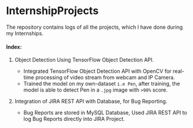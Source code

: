 # InternshipProjects  
The repository contains logs of all the projects, which I have done during my Internships.  

#### Index: ####
1. Object Detection Using TensorFlow Object Detection API.
   * Integrated TensorFlow Object Detection API with OpenCV for real-time processing of video stream from webcam and IP Camera.  
   * Trained the model on my own-dataset ``i.e Pen``, after training, the model is able to detect Pen in a ``.jpg`` image with ``>90%`` score.  

2. Integration of JIRA REST API with Database, for Bug Reporting.
   * Bug Reports are stored in MySQL Database, Used JIRA REST API to log Bug Reports directly into JIRA Project.
